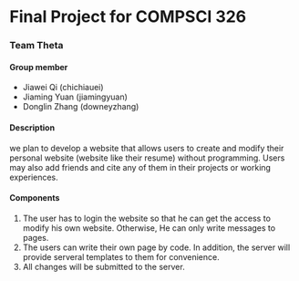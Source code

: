 # Final Project for COMPSCI 326
### Team Theta
#### Group member
* Jiawei Qi (chichiauei)
* Jiaming Yuan (jiamingyuan)
* Donglin Zhang (downeyzhang)

#### Description
we plan to develop a website that allows users to create and modify their personal website (website like their resume) without programming. Users may also add friends and cite any of them in their projects or working experiences.

#### Components
1. The user has to login the website so that he can get the access to modify his own website. Otherwise, He can only write messages to pages.
2. The users can write their own page by code. In addition, the server will provide serveral templates to them for convenience. 
3. All changes will be submitted to the server.